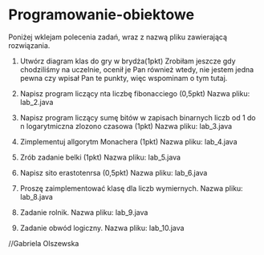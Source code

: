 # Programowanie-obiektowe

Poniżej wklejam polecenia zadań, wraz z nazwą pliku zawierającą rozwiązania.

1. Utwórz diagram klas do gry w brydża(1pkt)
Zrobiłam jeszcze gdy chodziliśmy na uczelnie, ocenił je Pan również wtedy, nie jestem jedna pewna czy wpisał Pan te punkty, więc wspominam o tym tutaj.

2. Napisz program liczący  nta liczbę fibonacciego (0,5pkt)
Nazwa pliku: lab_2.java

3. Napisz program liczący sumę bitów w zapisach binarnych liczb od 1 do n logarytmiczna zlozono czasowa (1pkt)
Nazwa pliku: lab_3.java

4. Zimplementuj allgorytm Monachera (1pkt)
Nazwa pliku: lab_4.java

5. Zrób zadanie  belki (1pkt)
Nazwa pliku: lab_5.java

6. Napisz  sito erastotenrsa (0,5pkt)
Nazwa pliku: lab_6.java

8. Proszę zaimplementować klasę dla liczb wymiernych.
Nazwa pliku: lab_8.java

9. Zadanie rolnik.
Nazwa pliku: lab_9.java

10. Zadanie obwód logiczny.
Nazwa pliku: lab_10.java

//Gabriela Olszewska





